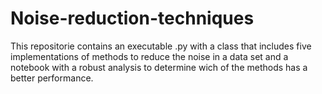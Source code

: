 # Noise-reduction-techniques
This repositorie contains an executable .py with a class that includes five implementations of  methods to reduce the noise in a data set and a notebook with a robust analysis to determine wich of the methods has a better performance.
